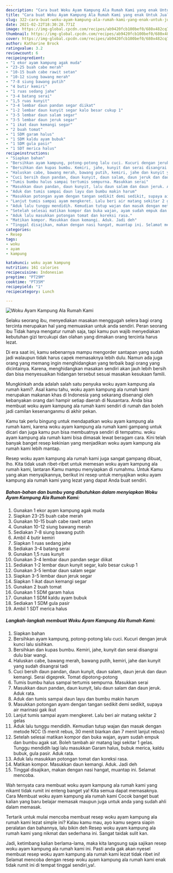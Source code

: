 ```yaml
---
description: "Cara buat Woku Ayam Kampung Ala Rumah Kami yang enak Untuk Jualan"
title: "Cara buat Woku Ayam Kampung Ala Rumah Kami yang enak Untuk Jualan"
slug: 322-cara-buat-woku-ayam-kampung-ala-rumah-kami-yang-enak-untuk-jualan
date: 2021-02-22T18:30:28.771Z
image: https://img-global.cpcdn.com/recipes/ab9420fcb100bef0/680x482cq70/woku-ayam-kampung-ala-rumah-kami-foto-resep-utama.jpg
thumbnail: https://img-global.cpcdn.com/recipes/ab9420fcb100bef0/680x482cq70/woku-ayam-kampung-ala-rumah-kami-foto-resep-utama.jpg
cover: https://img-global.cpcdn.com/recipes/ab9420fcb100bef0/680x482cq70/woku-ayam-kampung-ala-rumah-kami-foto-resep-utama.jpg
author: Katharine Brock
ratingvalue: 3.2
reviewcount: 6
recipeingredient:
- "1 ekor ayam kampung agak muda"
- "23-25 buah cabe merah"
- "10-15 buah cabe rawit setan"
- "10-12 siung bawang merah"
- "7-8 siung bawang putih"
- "4 butir kemiri"
- "1 ruas sedang jahe"
- "3-4 batang serai"
- "1,5 ruas kunyit"
- "3-4 lembar daun pandan segar diikat"
- "1-2 lembar daun kunyit segar kalo besar cukup 1"
- "3-5 lembar daun salam segar"
- "3-5 lembar daun jeruk segar"
- "1 ikat daun kemangi segar"
- "2 buah tomat"
- "1 SDM garam halus"
- "1 SDM kaldu ayam bubuk"
- "1 SDM gula pasir"
- "1 SDT merica halus"
recipeinstructions:
- "Siapkan bahan"
- "Bersihkan ayam kampung, potong-potong lalu cuci. Kucuri dengan jeruk kunci lalu sisihkan."
- "Bersihkan dan kupas bumbu. Kemiri, jahe, kunyit dan serai disangrai dulu biar wangi."
- "Haluskan cabe, bawang merah, bawang putih, kemiri, jahe dan kunyit yang sudah disangrai tadi"
- "Cuci bersih daun pandan, daun kunyit, daun salam, daun jeruk dan daun kemangi. Serai digeprek. Tomat dipotong-potong"
- "Tumis bumbu halus sampai tertumis sempurna. Masukkan serai"
- "Masukkan daun pandan, daun kunyit, lalu daun salam dan daun jeruk. Aduk rata."
- "Aduk dan tumis sampai daun layu dan bumbu makin harum"
- "Masukkan potongan ayam dengan tangan sedikit demi sedikit, supaya air marinasi gak ikut"
- "Lanjut tumis sampai ayam mengkeret. Lalu beri air matang sekitar 2 gelas"
- "Aduk lalu tunggu mendidih. Kemudian tutup wajan dan masak dengan metode NCC (5 menit rebus, 30 menit biarkan dan 7 menit lanjut rebus)"
- "Setelah selesai matikan kompor dan buka wajan, ayam sudah empuk dan bumbu agak sat. Boleh tambah air matang lagi sekitar 1 gelas. Tunggu mendidih lagi lalu masukkan Garam halus, bubuk merica, kaldu bubuk, gula pasir. Aduk rata."
- "Aduk lalu masukkan potongan tomat dan koreksi rasa."
- "Matikan kompor. Masukkan daun kemangi. Aduk. Jadi deh"
- "Tinggal disajikan, makan dengan nasi hangat, muantap ini. Selamat mencoba."
categories:
- Resep
tags:
- woku
- ayam
- kampung

katakunci: woku ayam kampung 
nutrition: 161 calories
recipecuisine: Indonesian
preptime: "PT29M"
cooktime: "PT35M"
recipeyield: "1"
recipecategory: Lunch

---
```



![Woku Ayam Kampung Ala Rumah Kami](https://img-global.cpcdn.com/recipes/ab9420fcb100bef0/680x482cq70/woku-ayam-kampung-ala-rumah-kami-foto-resep-utama.jpg)

Selaku seorang ibu, menyediakan masakan menggugah selera bagi orang tercinta merupakan hal yang memuaskan untuk anda sendiri. Peran seorang ibu Tidak hanya mengatur rumah saja, tapi kamu pun wajib menyediakan kebutuhan gizi tercukupi dan olahan yang dimakan orang tercinta harus lezat.

Di era  saat ini, kamu sebenarnya mampu mengorder santapan yang sudah jadi walaupun tidak harus capek memasaknya lebih dulu. Namun ada juga orang yang memang ingin menghidangkan yang terbaik bagi orang yang dicintainya. Karena, menghidangkan masakan sendiri akan jauh lebih bersih dan bisa menyesuaikan hidangan tersebut sesuai masakan kesukaan famili. 



Mungkinkah anda adalah salah satu penyuka woku ayam kampung ala rumah kami?. Asal kamu tahu, woku ayam kampung ala rumah kami merupakan makanan khas di Indonesia yang sekarang disenangi oleh kebanyakan orang dari hampir setiap daerah di Nusantara. Anda bisa membuat woku ayam kampung ala rumah kami sendiri di rumah dan boleh jadi camilan kesenanganmu di akhir pekan.

Kamu tak perlu bingung untuk mendapatkan woku ayam kampung ala rumah kami, karena woku ayam kampung ala rumah kami gampang untuk dicari dan juga kamu pun bisa membuatnya sendiri di tempatmu. woku ayam kampung ala rumah kami bisa dimasak lewat beragam cara. Kini telah banyak banget resep kekinian yang menjadikan woku ayam kampung ala rumah kami lebih mantap.

Resep woku ayam kampung ala rumah kami juga sangat gampang dibuat, lho. Kita tidak usah ribet-ribet untuk memesan woku ayam kampung ala rumah kami, lantaran Kamu mampu menyiapkan di rumahmu. Untuk Kamu yang akan menyajikannya, berikut ini resep untuk menyajikan woku ayam kampung ala rumah kami yang lezat yang dapat Anda buat sendiri.

<!--inarticleads1-->

##### Bahan-bahan dan bumbu yang dibutuhkan dalam menyiapkan Woku Ayam Kampung Ala Rumah Kami:

1. Gunakan 1 ekor ayam kampung agak muda
1. Siapkan 23-25 buah cabe merah
1. Gunakan 10-15 buah cabe rawit setan
1. Gunakan 10-12 siung bawang merah
1. Sediakan 7-8 siung bawang putih
1. Ambil 4 butir kemiri
1. Siapkan 1 ruas sedang jahe
1. Sediakan 3-4 batang serai
1. Gunakan 1,5 ruas kunyit
1. Gunakan 3-4 lembar daun pandan segar diikat
1. Sediakan 1-2 lembar daun kunyit segar, kalo besar cukup 1
1. Gunakan 3-5 lembar daun salam segar
1. Siapkan 3-5 lembar daun jeruk segar
1. Siapkan 1 ikat daun kemangi segar
1. Gunakan 2 buah tomat
1. Gunakan 1 SDM garam halus
1. Gunakan 1 SDM kaldu ayam bubuk
1. Sediakan 1 SDM gula pasir
1. Ambil 1 SDT merica halus




<!--inarticleads2-->

##### Langkah-langkah membuat Woku Ayam Kampung Ala Rumah Kami:

1. Siapkan bahan
1. Bersihkan ayam kampung, potong-potong lalu cuci. Kucuri dengan jeruk kunci lalu sisihkan.
1. Bersihkan dan kupas bumbu. Kemiri, jahe, kunyit dan serai disangrai dulu biar wangi.
1. Haluskan cabe, bawang merah, bawang putih, kemiri, jahe dan kunyit yang sudah disangrai tadi
1. Cuci bersih daun pandan, daun kunyit, daun salam, daun jeruk dan daun kemangi. Serai digeprek. Tomat dipotong-potong
1. Tumis bumbu halus sampai tertumis sempurna. Masukkan serai
1. Masukkan daun pandan, daun kunyit, lalu daun salam dan daun jeruk. Aduk rata.
1. Aduk dan tumis sampai daun layu dan bumbu makin harum
1. Masukkan potongan ayam dengan tangan sedikit demi sedikit, supaya air marinasi gak ikut
1. Lanjut tumis sampai ayam mengkeret. Lalu beri air matang sekitar 2 gelas
1. Aduk lalu tunggu mendidih. Kemudian tutup wajan dan masak dengan metode NCC (5 menit rebus, 30 menit biarkan dan 7 menit lanjut rebus)
1. Setelah selesai matikan kompor dan buka wajan, ayam sudah empuk dan bumbu agak sat. Boleh tambah air matang lagi sekitar 1 gelas. Tunggu mendidih lagi lalu masukkan Garam halus, bubuk merica, kaldu bubuk, gula pasir. Aduk rata.
1. Aduk lalu masukkan potongan tomat dan koreksi rasa.
1. Matikan kompor. Masukkan daun kemangi. Aduk. Jadi deh
1. Tinggal disajikan, makan dengan nasi hangat, muantap ini. Selamat mencoba.




Wah ternyata cara membuat woku ayam kampung ala rumah kami yang nikamt tidak rumit ini enteng banget ya! Kita semua dapat memasaknya. Cara Membuat woku ayam kampung ala rumah kami Cocok banget buat kalian yang baru belajar memasak maupun juga untuk anda yang sudah ahli dalam memasak.

Tertarik untuk mulai mencoba membuat resep woku ayam kampung ala rumah kami lezat simple ini? Kalau kamu mau, ayo kamu segera siapin peralatan dan bahannya, lalu bikin deh Resep woku ayam kampung ala rumah kami yang nikmat dan sederhana ini. Sangat taidak sulit kan. 

Jadi, ketimbang kalian berlama-lama, maka kita langsung saja sajikan resep woku ayam kampung ala rumah kami ini. Pasti anda gak akan nyesel membuat resep woku ayam kampung ala rumah kami lezat tidak ribet ini! Selamat mencoba dengan resep woku ayam kampung ala rumah kami enak tidak rumit ini di tempat tinggal sendiri,ya!.

